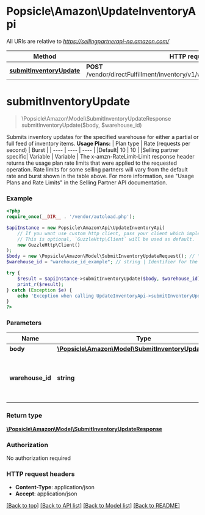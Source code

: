 # Popsicle\Amazon\UpdateInventoryApi

All URIs are relative to *https://sellingpartnerapi-na.amazon.com/*

Method | HTTP request | Description
------------- | ------------- | -------------
[**submitInventoryUpdate**](UpdateInventoryApi.md#submitinventoryupdate) | **POST** /vendor/directFulfillment/inventory/v1/warehouses/{warehouseId}/items | 

# **submitInventoryUpdate**
> \Popsicle\Amazon\Model\SubmitInventoryUpdateResponse submitInventoryUpdate($body, $warehouse_id)



Submits inventory updates for the specified warehouse for either a partial or full feed of inventory items.  **Usage Plans:**  | Plan type | Rate (requests per second) | Burst | | ---- | ---- | ---- | |Default| 10 | 10 | |Selling partner specific| Variable | Variable |  The x-amzn-RateLimit-Limit response header returns the usage plan rate limits that were applied to the requested operation. Rate limits for some selling partners will vary from the default rate and burst shown in the table above. For more information, see \"Usage Plans and Rate Limits\" in the Selling Partner API documentation.

### Example
```php
<?php
require_once(__DIR__ . '/vendor/autoload.php');

$apiInstance = new Popsicle\Amazon\Api\UpdateInventoryApi(
    // If you want use custom http client, pass your client which implements `GuzzleHttp\ClientInterface`.
    // This is optional, `GuzzleHttp\Client` will be used as default.
    new GuzzleHttp\Client()
);
$body = new \Popsicle\Amazon\Model\SubmitInventoryUpdateRequest(); // \Popsicle\Amazon\Model\SubmitInventoryUpdateRequest | 
$warehouse_id = "warehouse_id_example"; // string | Identifier for the warehouse for which to update inventory.

try {
    $result = $apiInstance->submitInventoryUpdate($body, $warehouse_id);
    print_r($result);
} catch (Exception $e) {
    echo 'Exception when calling UpdateInventoryApi->submitInventoryUpdate: ', $e->getMessage(), PHP_EOL;
}
?>
```

### Parameters

Name | Type | Description  | Notes
------------- | ------------- | ------------- | -------------
 **body** | [**\Popsicle\Amazon\Model\SubmitInventoryUpdateRequest**](../Model/SubmitInventoryUpdateRequest.md)|  |
 **warehouse_id** | **string**| Identifier for the warehouse for which to update inventory. |

### Return type

[**\Popsicle\Amazon\Model\SubmitInventoryUpdateResponse**](../Model/SubmitInventoryUpdateResponse.md)

### Authorization

No authorization required

### HTTP request headers

 - **Content-Type**: application/json
 - **Accept**: application/json

[[Back to top]](#) [[Back to API list]](../../README.md#documentation-for-api-endpoints) [[Back to Model list]](../../README.md#documentation-for-models) [[Back to README]](../../README.md)

